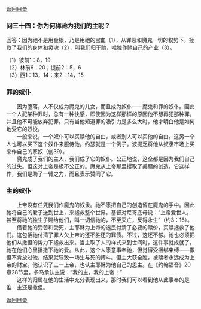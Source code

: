[返回目录](000.md)
### 问三十四：你为何称祂为我们的主呢？
<p>
回答：因为祂不是用金银，乃是用祂的宝血（1），从罪恶和魔鬼一切的权势下，拯救了我们的身体和灵魂（2），叫我们归于祂，唯独作祂自己的产业（3）。
</p>
（1）彼前1：8，19<br/>
（2）林前6：20；提前2：5，6<br/>
（3）西1：13，14；来2：14，15<br/>

### 罪的奴仆
<p>
　　因为堕落，人不仅成为魔鬼的儿女，而且成为奴仆——魔鬼和罪的奴仆。因此一个人犯某种罪时，总有一种快感，即使因为这样那样的原因他不想再犯那种罪。并且他不可能放弃犯罪。只有当他知道罪的吸引力是多么大时，他才明白他是如何地受它的奴役。<br/>
　　一般来说，一个奴仆可以买赎他的自由，或者别人可以买他的自由。这另一个人也可以买下这个奴仆来服侍他。约瑟就是一个例子。波提乏将他从奴隶市场上买来作自己的家奴（创39）。<br/>
　　魔鬼成了我们的主人，我们成了它的奴仆。公正地说，这全都是因为我们自己的过失。但这对上帝是极不公正的。魔鬼从上帝那里攫取了美丽的创造。它这样作，我们是助了一臂之力，而且表示赞同了它。
</p>

### 主的奴仆
<p>
　　上帝没有任凭我们作魔鬼的奴隶。祂不愿把自己的创造留在魔鬼的手中。因此祂将自己的爱子送到世上，来拯救整个世界。基督对尼哥底母说：“上帝爱世人，甚至将祂的独生子赐给他们，叫一切信祂的，不至灭亡，反得永生”（约3：16）。<br/>
　　借着祂的受苦和受死，主耶稣为上帝的选民付清了必要的赎价，买赎拯救了他们。这包括祂付清了罪人欠上帝的还不胜还的罪债。不过，这还不够。祂也必须把他们从撒但的势力下拯救出来。当主取了人的样式来到世间时，这件事就成就了。祂在他们心里播撒下祂的爱。从此，这个人愿意事奉祂，但觉得受捆绑束缚——撒但不肯放过他，结果就导致一场生与死的搏斗。但主大获全胜，被赎者永远成为上帝的财宝。他认识了三一上帝，也认主耶稣为他自己的恩主。在《约翰福音》20章28节里，多马承认主说：“我的主，我的上帝！”<br/>
　　这样的归属在他的生活中充分表现出来，那时我们可以看到他从此事奉的是谁：主还是撒但。
</p>

[返回目录](000.md)